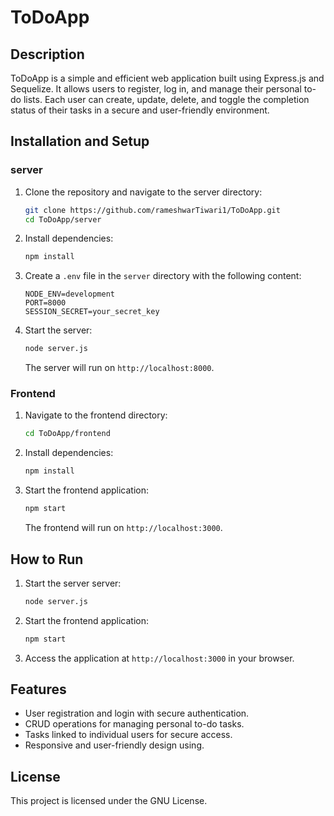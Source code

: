 # ToDoApp

## Description

ToDoApp is a simple and efficient web application built using Express.js and Sequelize. It allows users to register, log in, and manage their personal to-do lists. Each user can create, update, delete, and toggle the completion status of their tasks in a secure and user-friendly environment.

## Installation and Setup

### server

1. Clone the repository and navigate to the server directory:
   ```bash
   git clone https://github.com/rameshwarTiwari1/ToDoApp.git
   cd ToDoApp/server
   ```
2. Install dependencies:
   ```bash
   npm install
   ```
3. Create a `.env` file in the `server` directory with the following content:
   ```env
   NODE_ENV=development
   PORT=8000
   SESSION_SECRET=your_secret_key
   ```
4. Start the server:
   ```bash
   node server.js
   ```
   The server will run on `http://localhost:8000`.

### Frontend

1. Navigate to the frontend directory:
   ```bash
   cd ToDoApp/frontend
   ```
2. Install dependencies:
   ```bash
   npm install
   ```
3. Start the frontend application:
   ```bash
   npm start
   ```
   The frontend will run on `http://localhost:3000`.

## How to Run

1. Start the server server:
   ```bash
   node server.js
   ```
2. Start the frontend application:
   ```bash
   npm start
   ```
3. Access the application at `http://localhost:3000` in your browser.

## Features

- User registration and login with secure authentication.
- CRUD operations for managing personal to-do tasks.
- Tasks linked to individual users for secure access.
- Responsive and user-friendly design using.

## License

This project is licensed under the GNU License.



